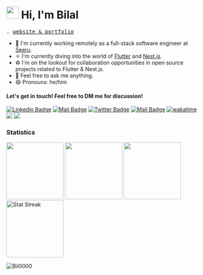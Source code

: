 <h1 class="flex"><img src="https://tva1.sinaimg.cn/large/e6c9d24egy1h1571l0uucg205k05egri.gif" width="32" />&nbsp;Hi, I'm Bilal</h1>

<p align="left">
  <samp>.
        <a href="https://bilalbakr-port.bil0009.repl.co" target='_blank'>website & portfolio</a>
  </samp>
</p>

- 🏢 I'm currently working remotely as a full-stack software engineer at [Seeru](https://seeru.com).
- ⚛️ I'm currently diving into the world of [Flutter](https://flutter.dev) and [Nest.js](https://nestjs.com).
- ♻️ I'm on the lookout for collaboration opportunities in open source projects related to Flutter & Nest.js.
- 💬 Feel free to ask me anything.
- 😄 Pronouns: he/him


####  Let's get in touch! Feel free to DM me for discussion!

[![Linkedin Badge](https://img.shields.io/badge/-Bilal%20Bakr-0e76a8?style=flat&labelColor=0e76a8&logo=linkedin&logoColor=white)](https://www.linkedin.com/in/bilal-bakr-3557b9207)
[![Mail Badge](https://img.shields.io/badge/-bilal.bakr.elsherif@gmail.com-c0392b?style=flat&labelColor=c0392b&logo=gmail&logoColor=white)](mailto:bilal.bakr.elsherif@gmail.com)
[![Twitter Badge](https://img.shields.io/badge/-@bil00099-1ca0f1?style=flat&labelColor=1ca0f1&logo=twitter&logoColor=white&link=https://twitter.com/bil00099)](https://twitter.com/bil00099)
[![Mail Badge](https://img.shields.io/badge/-@bil0000-8A2BE2?style=flat&labelColor=8A2BE2&logo=discord&logoColor=white)](https://discordid.netlify.app/?id=1144295423314493490) 
[![wakatime](https://wakatime.com/badge/user/018deacf-6dcc-4a6e-bcc6-1fc61b00ec09.svg)](https://wakatime.com/@018deacf-6dcc-4a6e-bcc6-1fc61b00ec09)
[![](https://komarev.com/ghpvc/?username=bil0000&color=blue&label=Profile%20Views)](https://github.com/bil0000/bil0000)
[![](https://img.shields.io/github/followers/bil0000?label=GitHub%20Followers)](https://github.com/bil0000)
<br />

### Statistics

<span><img height="150"  src="https://github-readme-stats.vercel.app/api/top-langs/?username=bil0000&layout=compact&hide=php&langs_count=6" /></span>
<span><a href="https://wakatime.com/@bil0000"><img height="150" src="https://github-readme-stats.vercel.app/api/wakatime?username=bil0000&layuout=compact&langs_count=10" /></a></span>
<span><a href="https://github.com/bil0000?tab=repositories&q=&type=&language=&sort=stargazers"><img height="150" src="https://github-readme-stats.vercel.app/api?username=bil0000&show_icons=true&count_private=true&hide=contribs" /></a></span>
<span><img src="https://github-readme-streak-stats.herokuapp.com/?user=bil0000" height="150" alt="Stat Streak" /></span>

![Bil0000](https://github-profile-trophy.vercel.app/?username=Bil0000&margin-w=20)
